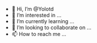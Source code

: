 - 👋 Hi, I’m @Yolotd
- 👀 I’m interested in ...
- 🌱 I’m currently learning ...
- 💞️ I’m looking to collaborate on ...
- 📫 How to reach me ...

<!---
Yolotd/Yolotd is a ✨ special ✨ repository because its `README.md` (this file) appears on your GitHub profile.
You can click the Preview link to take a look at your changes.
--->
